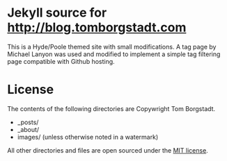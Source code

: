 # Jekyll source for http://blog.tomborgstadt.com

This is a Hyde/Poole themed site with small modifications. A tag page by Michael Lanyon was used and modified to implement a simple tag filtering page compatible with Github hosting.

# License

The contents of the following directories are Copywright Tom Borgstadt.

* _posts/
* _about/
* images/ (unless otherwise noted in a watermark)

All other directories and files are open sourced under the [MIT license](LICENSE.md).
